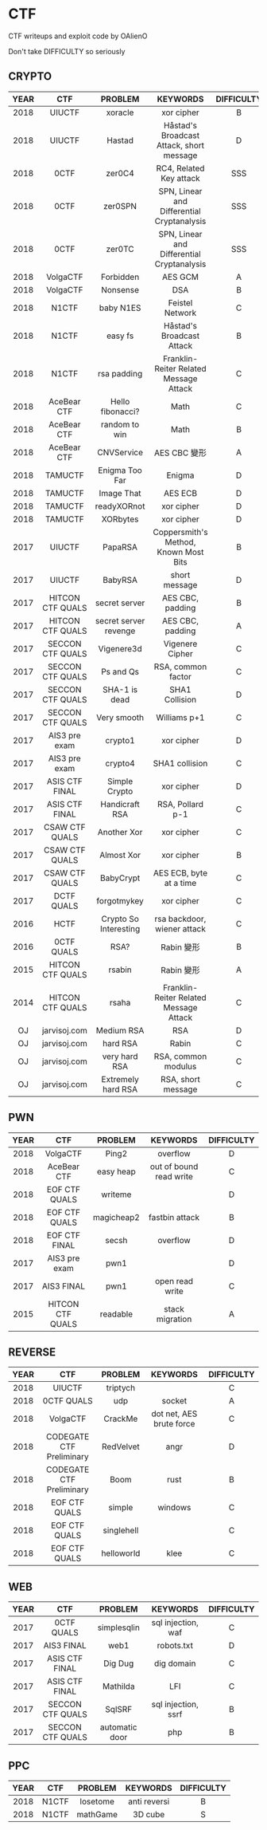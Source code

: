 # CTF

CTF writeups and exploit code by OAlienO

Don't take DIFFICULTY so seriously

## CRYPTO

| YEAR |       CTF        |        PROBLEM        |                KEYWORDS                | DIFFICULTY |
| :--: | :--------------: | :-------------------: | :------------------------------------: | :--------: |
| 2018 |     UIUCTF       |        xoracle        |               xor cipher               |     B      |
| 2018 |     UIUCTF       |        Hastad         | Håstad's Broadcast Attack, short message |    D     |
| 2018 |       0CTF       |         zer0C4        | RC4, Related Key attack                |    SSS     |
| 2018 |       0CTF       |        zer0SPN        | SPN, Linear and Differential Cryptanalysis |    SSS     |
| 2018 |       0CTF       |         zer0TC        | SPN, Linear and Differential Cryptanalysis |    SSS     |
| 2018 |     VolgaCTF     |       Forbidden       |                AES GCM                 |     A      |
| 2018 |     VolgaCTF     |        Nonsense       |                  DSA                   |     B      |
| 2018 |      N1CTF       |       baby N1ES       |            Feistel Network             |     C      |
| 2018 |      N1CTF       |        easy fs        |       Håstad's Broadcast Attack        |     B      |
| 2018 |      N1CTF       |      rsa padding      | Franklin-Reiter Related Message Attack |     C      |
| 2018 |   AceBear CTF    |   Hello fibonacci?    |                  Math                  |     C      |
| 2018 |   AceBear CTF    |     random to win     |                  Math                  |     B      |
| 2018 |   AceBear CTF    |      CNVService       |              AES CBC 變形              |     A      |
| 2018 |     TAMUCTF      |    Enigma Too Far     |                 Enigma                 |     D      |
| 2018 |     TAMUCTF      |      Image That       |                AES ECB                 |     D      |
| 2018 |     TAMUCTF      |      readyXORnot      |               xor cipher               |     D      |
| 2018 |     TAMUCTF      |       XORbytes        |               xor cipher               |     D      |
| 2017 |     UIUCTF       |        PapaRSA        | Coppersmith's Method, Known Most Bits  |     B      |
| 2017 |     UIUCTF       |        BabyRSA        |               short message            |     D      |
| 2017 | HITCON CTF QUALS |     secret server     |            AES CBC, padding            |     B      |
| 2017 | HITCON CTF QUALS | secret server revenge |            AES CBC, padding            |     A      |
| 2017 | SECCON CTF QUALS |      Vigenere3d       |            Vigenere Cipher             |     C      |
| 2017 | SECCON CTF QUALS |       Ps and Qs       |           RSA, common factor           |     C      |
| 2017 | SECCON CTF QUALS |     SHA-1 is dead     |             SHA1 Collision             |     D      |
| 2017 | SECCON CTF QUALS |      Very smooth      |              Williams p+1              |     C      |
| 2017 |  AIS3 pre exam   |        crypto1        |               xor cipher               |     D      |
| 2017 |  AIS3 pre exam   |        crypto4        |             SHA1 collision             |     C      |
| 2017 |  ASIS CTF FINAL  |     Simple Crypto     |               xor cipher               |     D      |
| 2017 |  ASIS CTF FINAL  |    Handicraft RSA     |            RSA, Pollard p-1            |     C      |
| 2017 |  CSAW CTF QUALS  |      Another Xor      |               xor cipher               |     C      |
| 2017 |  CSAW CTF QUALS  |      Almost Xor       |               xor cipher               |     B      |
| 2017 |  CSAW CTF QUALS  |       BabyCrypt       |        AES ECB, byte at a time         |     C      |
| 2017 |    DCTF QUALS    |      forgotmykey      |               xor cipher               |     C      |
| 2016 |       HCTF       | Crypto So Interesting |       rsa backdoor, wiener attack      |     C      |
| 2016 |    0CTF QUALS    |         RSA?          |               Rabin 變形               |     B      |
| 2015 | HITCON CTF QUALS |        rsabin         |               Rabin 變形               |     A      |
| 2014 | HITCON CTF QUALS |         rsaha         | Franklin-Reiter Related Message Attack |     C      |
|  OJ  |   jarvisoj.com   |      Medium RSA       |                  RSA                   |     D      |
|  OJ  |   jarvisoj.com   |       hard RSA        |                 Rabin                  |     C      |
|  OJ  |   jarvisoj.com   |     very hard RSA     |          RSA, common modulus           |     C      |
|  OJ  |   jarvisoj.com   |  Extremely hard RSA   |           RSA, short message           |     C      |

## PWN

| YEAR |       CTF        |  PROBLEM   |        KEYWORDS         | DIFFICULTY |
| :--: | :--------------: | :--------: | :---------------------: | :--------: |
| 2018 |     VolgaCTF     |   Ping2    |        overflow         |     D      |
| 2018 |   AceBear CTF    | easy heap  | out of bound read write |     C      |
| 2018 |  EOF CTF QUALS   |  writeme   |                         |     D      |
| 2018 |  EOF CTF QUALS   | magicheap2 |     fastbin attack      |     B      |
| 2018 |  EOF CTF FINAL   |   secsh    |        overflow         |     D      |
| 2017 |  AIS3 pre exam   |    pwn1    |                         |     D      |
| 2017 |    AIS3 FINAL    |    pwn1    |     open read write     |     C      |
| 2015 | HITCON CTF QUALS |  readable  |     stack migration     |     A      |

## REVERSE

| YEAR |           CTF            |  PROBLEM   | KEYWORDS | DIFFICULTY |
| :--: | :----------------------: | :--------: | :------: | :--------: |
| 2018 |          UIUCTF          |  triptych  |          |     C      |
| 2018 |        0CTF QUALS        |    udp     |  socket  |     A      |
| 2018 |         VolgaCTF         |   CrackMe  |  dot net, AES brute force | C |
| 2018 | CODEGATE CTF Preliminary | RedVelvet  |   angr   |     D      |
| 2018 | CODEGATE CTF Preliminary |    Boom    |   rust   |     B      |
| 2018 |      EOF CTF QUALS       |   simple   | windows  |     C      |
| 2018 |      EOF CTF QUALS       | singlehell |          |     C      |
| 2018 |      EOF CTF QUALS       | helloworld |   klee   |     C      |

## WEB

| YEAR |       CTF        |    PROBLEM     |      KEYWORDS       | DIFFICULTY |
| :--: | :--------------: | :------------: | :-----------------: | :--------: |
| 2017 |    0CTF QUALS    |  simplesqlin   | sql injection, waf  |     C      |
| 2017 |    AIS3 FINAL    |      web1      |     robots.txt      |     D      |
| 2017 |  ASIS CTF FINAL  |    Dig Dug     |     dig domain      |     C      |
| 2017 |  ASIS CTF FINAL  |    Mathilda    |         LFI         |     C      |
| 2017 | SECCON CTF QUALS |     SqlSRF     | sql injection, ssrf |     B      |
| 2017 | SECCON CTF QUALS | automatic door |         php         |     B      |

## PPC

| YEAR |  CTF  | PROBLEM  |   KEYWORDS   | DIFFICULTY |
| :--: | :---: | :------: | :----------: | :--------: |
| 2018 | N1CTF | losetome | anti reversi |     B      |
| 2018 | N1CTF | mathGame |   3D cube    |     S      |

